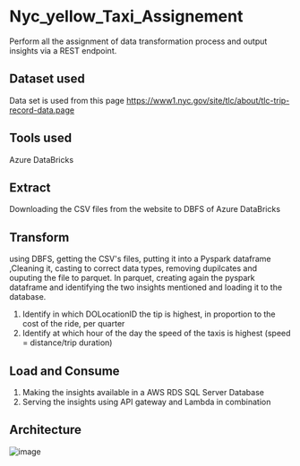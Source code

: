 # Nyc_yellow_Taxi_Assignement
Perform all the assignment of data transformation process and output insights via a REST endpoint. 

## Dataset used
Data set is used from this page https://www1.nyc.gov/site/tlc/about/tlc-trip-record-data.page

## Tools used
Azure DataBricks

## Extract
Downloading the CSV files from the website to DBFS of Azure DataBricks

## Transform 
using DBFS, getting the CSV's files, putting it into a Pyspark dataframe ,Cleaning it, casting to correct data types, removing dupilcates and ouputing the file to parquet. In parquet, creating again the pyspark dataframe and  identifying the two insights mentioned and loading it to the database.
   1. Identify in which DOLocationID the tip is highest, in proportion to the cost of the ride, per quarter
   2. Identify at which hour of the day the speed of the taxis is highest (speed = distance/trip duration)

## Load and Consume 
   1. Making the insights available in a AWS RDS SQL Server Database
   2. Serving the insights using API gateway and Lambda in combination

## Architecture
![image](https://user-images.githubusercontent.com/52139405/134149310-fd126154-54f3-40c6-b2f6-31309707adc4.png)



